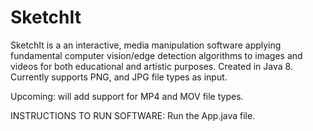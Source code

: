 # SketchIt
SketchIt is a an interactive, media manipulation software applying fundamental computer vision/edge detection
algorithms to images and videos for both educational and artistic purposes.
Created in Java 8. 
Currently supports PNG, and JPG file types as input.

Upcoming: will add support for MP4 and MOV file types.

INSTRUCTIONS TO RUN SOFTWARE:
Run the App.java file.
